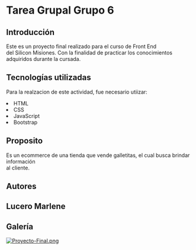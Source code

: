 # Tarea Grupal Grupo 6 
## Introducción
Este es un proyecto final realizado para el curso de Front End <br>
del Silicon Misiones. Con la finalidad de practicar los conocimientos <br>
adquiridos durante la cursada.

## Tecnologías utilizadas
Para la realzacion de este actividad, fue necesario utiizar:
<li>HTML</li>
<li>CSS</li>
<li>JavaScript</li>
<li>Bootstrap</li>

## Proposito
Es un ecommerce de una tienda que vende galletitas, el cual busca brindar información <br>
al cliente.

## Autores
<h2>Lucero Marlene</h2>

## Galería
[![Proyecto-Final.png](https://i.postimg.cc/9X61w5n6/Proyecto-Final.png)](https://postimg.cc/LhVjG7RD)
